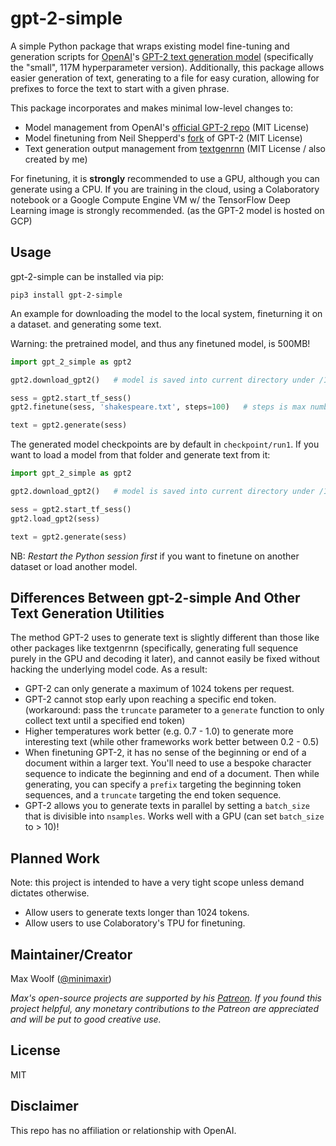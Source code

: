 # gpt-2-simple

A simple Python package that wraps existing model fine-tuning and generation scripts for [OpenAI](https://openai.com)'s [GPT-2 text generation model](https://openai.com/blog/better-language-models/) (specifically the "small", 117M hyperparameter version). Additionally, this package allows easier generation of text, generating to a file for easy curation, allowing for prefixes to force the text to start with a given phrase.

This package incorporates and makes minimal low-level changes to:

* Model management from OpenAI's [official GPT-2 repo](https://github.com/openai/gpt-2) (MIT License)
* Model finetuning from Neil Shepperd's [fork](https://github.com/nshepperd/gpt-2) of GPT-2 (MIT License)
* Text generation output management from [textgenrnn](https://github.com/minimaxir/textgenrnn) (MIT License / also created by me)

For finetuning, it is **strongly** recommended to use a GPU, although you can generate using a CPU. If you are training in the cloud, using a Colaboratory notebook or a Google Compute Engine VM w/ the TensorFlow Deep Learning image is strongly recommended. (as the GPT-2 model is hosted on GCP)

## Usage

gpt-2-simple can be installed via pip:

```shell
pip3 install gpt-2-simple
```

An example for downloading the model to the local system, fineturning it on a dataset. and generating some text.

Warning: the pretrained model, and thus any finetuned model, is 500MB!

```python
import gpt_2_simple as gpt2

gpt2.download_gpt2()   # model is saved into current directory under /117M/

sess = gpt2.start_tf_sess()
gpt2.finetune(sess, 'shakespeare.txt', steps=100)   # steps is max number of training steps

text = gpt2.generate(sess)
```

The generated model checkpoints are by default in `checkpoint/run1`. If you want to load a model from that folder and generate text from it:

```python
import gpt_2_simple as gpt2

gpt2.download_gpt2()   # model is saved into current directory under /117M/

sess = gpt2.start_tf_sess()
gpt2.load_gpt2(sess)

text = gpt2.generate(sess)
```

NB: *Restart the Python session first* if you want to finetune on another dataset or load another model.

## Differences Between gpt-2-simple And Other Text Generation Utilities

The method GPT-2 uses to generate text is slightly different than those like other packages like textgenrnn (specifically, generating full sequence purely in the GPU and decoding it later), and cannot easily be fixed without hacking the underlying model code. As a result:

* GPT-2 can only generate a maximum of 1024 tokens per request.
* GPT-2 cannot stop early upon reaching a specific end token. (workaround: pass the `truncate` parameter to a `generate` function to only collect text until a specified end token)
* Higher temperatures work better (e.g. 0.7 - 1.0) to generate more interesting text (while other frameworks work better between 0.2 - 0.5)
* When finetuning GPT-2, it has no sense of the beginning or end of a document within a larger text. You'll need to use a bespoke character sequence to indicate the beginning and end of a document. Then while generating, you can specify a `prefix` targeting the beginning token sequences, and a `truncate` targeting the end token sequence.
* GPT-2 allows you to generate texts in parallel by setting a `batch_size` that is divisible into `nsamples`. Works well with a GPU (can set `batch_size` to > 10)!

## Planned Work

Note: this project is intended to have a very tight scope unless demand dictates otherwise.

* Allow users to generate texts longer than 1024 tokens.
* Allow users to use Colaboratory's TPU for finetuning.

## Maintainer/Creator

Max Woolf ([@minimaxir](http://minimaxir.com))

*Max's open-source projects are supported by his [Patreon](https://www.patreon.com/minimaxir). If you found this project helpful, any monetary contributions to the Patreon are appreciated and will be put to good creative use.*

## License

MIT

## Disclaimer

This repo has no affiliation or relationship with OpenAI.